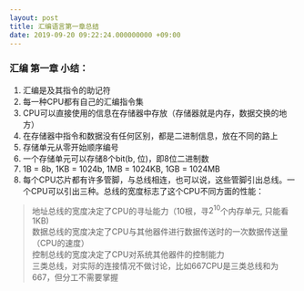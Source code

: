 ```yaml
---
layout: post
title: 汇编语言第一章总结
date: 2019-09-20 09:22:24.000000000 +09:00
---
```

### 汇编 第一章 小结：

1. 汇编是及其指令的助记符
2. 每一种CPU都有自己的汇编指令集
3. CPU可以直接使用的信息在存储器中存放（存储器就是内存，数据交换的地方）
4. 在存储器中指令和数据没有任何区别，都是二进制信息，放在不同的路上
5. 存储单元从零开始顺序编号
6. 一个存储单元可以存储8个bit(b, 位)，即8位二进制数
7. 1B = 8b, 1KB = 1024b, 1MB = 1024KB, 1GB = 1024MB
8. 每个CPU芯片都有许多管脚，与总线相连，也可以说，这些管脚引出总线。一个CPU可以引出三种。总线的宽度标志了这个CPU不同方面的性能：
> 地址总线的宽度决定了CPU的寻址能力（10根，寻$2^{10}$个内存单元, 只能看1KB)<br>
> 数据总线的宽度决定了CPU与其他器件进行数据传送时的一次数据传送量（CPU的速度）<br>
> 控制总线的宽度决定了CPU对系统其他器件的控制能力<br>
> 三类总线，对实际的连接情况不做讨论，比如667CPU是三类总线和为667，但分工不需要掌握

